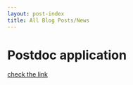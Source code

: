 ```yaml
---
layout: post-index
title: All Blog Posts/News
---
```


# Postdoc application

[check the link](/2020-08-18-postDoc.md)

